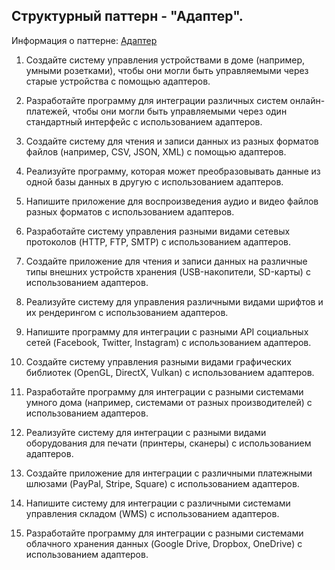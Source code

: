 ## Структурный паттерн - "Адаптер".

Информация о паттерне: [Адаптер](https://refactoring.guru/ru/design-patterns/adapter)

1. Создайте систему управления устройствами в доме (например, умными розетками), чтобы они могли быть управляемыми через старые устройства с помощью адаптеров.

2. Разработайте программу для интеграции различных систем онлайн-платежей, чтобы они могли быть управляемыми через один стандартный интерфейс с использованием адаптеров.

3. Создайте систему для чтения и записи данных из разных форматов файлов (например, CSV, JSON, XML) с помощью адаптеров.

4. Реализуйте программу, которая может преобразовывать данные из одной базы данных в другую с использованием адаптеров.

5. Напишите приложение для воспроизведения аудио и видео файлов разных форматов с использованием адаптеров.

6. Разработайте систему управления разными видами сетевых протоколов (HTTP, FTP, SMTP) с использованием адаптеров.

7. Создайте приложение для чтения и записи данных на различные типы внешних устройств хранения (USB-накопители, SD-карты) с использованием адаптеров.

8. Реализуйте систему для управления различными видами шрифтов и их рендерингом с использованием адаптеров.

9. Напишите программу для интеграции с разными API социальных сетей (Facebook, Twitter, Instagram) с использованием адаптеров.

10. Создайте систему управления разными видами графических библиотек (OpenGL, DirectX, Vulkan) с использованием адаптеров.

11. Разработайте программу для интеграции с разными системами умного дома (например, системами от разных производителей) с использованием адаптеров.

12. Реализуйте систему для интеграции с разными видами оборудования для печати (принтеры, сканеры) с использованием адаптеров.

13. Создайте приложение для интеграции с различными платежными шлюзами (PayPal, Stripe, Square) с использованием адаптеров.

14. Напишите систему для интеграции с различными системами управления складом (WMS) с использованием адаптеров.

15. Разработайте программу для интеграции с разными системами облачного хранения данных (Google Drive, Dropbox, OneDrive) с использованием адаптеров.